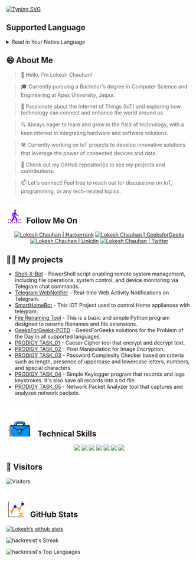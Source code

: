 [![Typing SVG](https://readme-typing-svg.demolab.com?font=Fira+Code&pause=1000&color=6172FF&center=true&vCenter=true&random=false&width=835&lines=%F0%9F%91%8BHello+Visitors.+Welcome+Here!%F0%9F%91%8B;+%F0%9F%9A%80+Let's+create+greatness+together!+%F0%9F%9A%80;%E2%9C%A8in+the+world+of+technology+and+beyond.+%E2%9C%A8)](https://git.io/typing-svg)


 ## Supported Language
 <details>
 <summary>Read in Your Native Language</summary>
  <p align="center">
    <a href="/docs/readme_ar-EG.md">العربية (مصر)</a>
    |
    <a href="/docs/readme_de.md">Deutsch</a>
    |
    <a href="/docs/readme_es.md">Español</a>
    |
    <a href="/docs/readme_fr-FR.md">Français </a>
    |
   <!-- <a href="/docs/readme_hi-IN.md">हिंदी</a>
    | -->
    <a href="/docs/readme_id.md">Bahasa Indonesia</a>
    |
    <a href="/docs/readme_it.md">Italiano</a>
    |
    <a href="/docs/readme_ja.md">日本語</a>
    |
    <a href="/docs/readme_kn-IN.md">ಕನ್ನಡ</a>
    |
    <a href="/docs/readme_kr.md">한국어</a>
    |
    <a href="/docs/readme_lb.md">Lëtzebuergesch</a>
    |
    <a href="/docs/readme_ml-IN.md">മലയാളം</a>
    |
    <a href="/docs/readme_ne-NP.md">नेपाली</a>
    |
    <a href="/docs/readme_nl-NL.md">Nederlands</a>
    |
    <a href="/docs/readme_pa-IN.md">ਪੰਜਾਬੀ</a>
    |
    <a href="/docs/readme_pt.md">Português</a>
    |
    <a href="/docs/readme_ru.md">Русский</a>
    |
    <a href="/docs/readme_ta-IN.md">தமிழ்</a>
    |
    <a href="/docs/readme_th.md">ไทย</a>
    |
    <a href="/docs/readme_tr.md">Türkçe</a>
    |
    <a href="/docs/readme_ukr.md">Українська</a>
    |
    <a href="/docs/readme_zh.md">中文</a>
    |
    <a href="/docs/readme_te.md">తెలుగు</a>
   
 
  </p>
    <p align="center">
     <p1>Be aware that translated documentation might be outdated; it's best to refer to the English documentation if you can.</p1>
     </p>
  </details>


## 😄 About Me
> 👋 Hello, I'm Lokesh Chauhan!

> 🎓 Currently pursuing a Bachelor's degree in Computer Science and Engineering at Apex University, Jaipur.

> 🌟 Passionate about the Internet of Things (IoT) and exploring how technology can connect and enhance the world around us.

> 🔍 Always eager to learn and grow in the field of technology, with a keen interest in integrating hardware and software solutions.

> 🛠 Currently working on IoT projects to develop innovative solutions that leverage the power of connected devices and data.

> 🔭 Check out my GitHub repositories to see my projects and contributions.

>  📫 Let's connect! Feel free to reach out for discussions on IoT, programming, or any tech-related topics.
<!--
<p align="center">
  <a href="https://www.linkedin.com/in/lokeshchauhanapex/"><img src="https://img.shields.io/badge/Linkedin-10000?style=plastic&logo=LinkedIn&logoColor=FFFFFF&labelColor=2A79D7&color=2A79D7" alt="Lokesh Chauhan  | Linkdin"/></a>
  -->
  
## ![Follow Me](/icon/follow.svg) Follow Me On 
<p>
<p align="center">
    <a href="https://www.hackerrank.com/profile/lokeshchauhan"><img src="https://img.shields.io/badge/Hackerrank-100000?style=plastic&logo=hackerrank&logoColor=FFFFFF&labelColor=42BA3D&color=0EA608" alt="Lokesh Chauhan | Hackerrank"/></a>
    <a href="https://auth.geeksforgeeks.org/user/lokeshchauhan"><img src="https://img.shields.io/badge/GeeksforGeeks-100000?style=plastic&logo=geeksforgeeks&logoColor=FFFFFF&labelColor=42BA3D&color=23891F" alt="Lokesh Chauhan | GeeksforGeeks"/></a>
  <a href="https://www.linkedin.com/in/lokeshchauhanapex/"><img src="https://img.shields.io/badge/Linkedin-10000?style=plastic&logo=LinkedIn&logoColor=FFFFFF&labelColor=2A79D7&color=2A79D7" alt="Lokesh Chauhan  | Linkdin"/></a>
   </a>
    <a href="https://x.com/HackResist"><img src="https://img.shields.io/badge/Twitter-100000?style=plastic&logo=x&logoColor=ffffff&labelColor=000000&color=0e1525" alt="Lokesh Chauhan | Twitter"/>
    </a>



 

</p>

## 👨‍💻 My projects
* [Shell-X-Bot](https://github.com/HackResist/Shell-X-bot) - PowerShell script enabling remote system management, including file operations, system control, and device monitoring via Telegram chat commands.
* [Telegram WebNotifier](https://github.com/HackResist/Telegram_WebNotifier) - Real-time Web Activity Notifications on Telegram.
* [SmartHomeBot](https://github.com/HackResist/SmartHomeBot) - This IOT Project used to control Home appliances with telegram.
* [File Renaming Tool](https://github.com/HackResist/File-Renaming-Tool) - This is a basic and simple Python program designed to rename filenames and file extensions.
* [GeeksForGeeks-POTD](https://github.com/HackResist/GeeksForGeeks-POTD) - GeeksForGeeks solutions for the Problem of the Day in all supported languages.
* [PRODIGY TASK_01](https://github.com/HackResist/PRODIGY_CS_01) - Caesar Cipher tool that encrypt and decrypt text.
* [PRODIGY TASK_02](https://github.com/HackResist/PRODIGY_CS_02) - Pixel Manipulation for Image Encryption.
* [PRODIGY TASK_03](https://github.com/HackResist/PRODIGY_CS_03) - Password Complexity Checker based on criteria such as length, presence of uppercase and lowercase letters, numbers, and special characters.
* [PRODIGY TASK_04](https://github.com/HackResist/PRODIGY_CS_04) - Simple Keylogger program that records and logs keystrokes. It's also save all records into a txt file.
* [PRODIGY TASK_05](https://github.com/HackResist/PRODIGY_CS_05) - Network Packet Analyzer tool that captures and analyzes network packets.

## ![Technical Skills](icon/Skill.svg) Technical Skills
<p align="center">
  <a href="https://www.open-std.org/JTC1/SC22/WG14/">
    <img src="https://skillicons.dev/icons?i=c" /></a>
 <a href=https://www.oracle.com/java/">
    <img src="https://skillicons.dev/icons?i=java" /></a>
 <a href="https://isocpp.org/">
    <img src="https://skillicons.dev/icons?i=cpp" /></a>
<a href="https://www.python.org/">
    <img src="https://skillicons.dev/icons?i=py" /></a>
<a href="https://www.gnu.org/software/bash/">
    <img src="https://skillicons.dev/icons?i=bash" /></a>
  <a href="https://ecma-international.org/publications-and-standards/standards/ecma-262/">
    <img src="https://skillicons.dev/icons?i=js" /></a>
 <a href="https://www.linux.org/">
    <img src="https://skillicons.dev/icons?i=linux" /></a>
      </p>


## 👀 Visitors
![Visitors](https://moe-counter.glitch.me/get/@HackResist?theme=rule34)

## ![Github Stats](/icon/graph.svg) GitHub Stats 
[![Lokesh’s github stats](https://github-readme-stats.vercel.app/api?username=HackResist&show_icons=true&theme=dark&count_private=true)](https://github.com/HackResist)

 ![hackresist's Streak](https://github-readme-streak-stats.herokuapp.com/?user=hackresist&theme=cobalt&hide_border=false)

  ![hackresist's Top Languages](https://github-readme-stats.vercel.app/api/top-langs/?username=hackresist&theme=cobalt&show_icons=true&hide_border=false&layout=compact)

